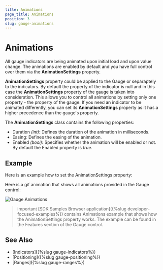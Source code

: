 ```yaml
---
title: Animations
page_title: Animations
position: 3
slug: gauge-animations
---
```


# Animations

All gauge indicators are being animated upon initial load and upon value change. The animations are enabled by default and you have full control over them via the **AnimationSettings** property. 

**AnimationSettings** property could be applied to the Gauge or separaptely to the indicators. By default the property of the indicator is null and in this case the **AnimationSettings** property of the gauge is taken into consideration. This allows you to control all animations by setting only one property - the property of the gauge. If you need an indicator to be animated differently, you can set its **AnimationSettings** property as it has a higher precedence than the gauge's property.

The **AnimationSettings** class contains the following properties:

* Duration *(int)*: Defines the duration of the animation in milliseconds.
* Easing: Defines the easing of the animation.
* Enabled *(bool)*: Specifies whether the animation will be enabled or not. By default the Enabled property is *true*.

## Example

Here is an example how to set the AnimationSettings property:

<snippet id='gauge-animations'/>

Here is a gif animation that shows all animations provided in the Gauge control:

![Gauge Animations](images/gauge-animations.gif)

>important [SDK Samples Browser application]({%slug developer-focused-examples%}) contains Animations example that shows how the AnimationSettings property works. The example can be found in the Features section of the Gauge control.

## See Also

- [Indicators]({%slug gauge-indicators%})
- [Positioning]({%slug gauge-positioning%})
- [Ranges]({%slug gauge-ranges%})

